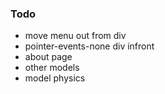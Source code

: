 ### Todo
- move menu out from div
- pointer-events-none div infront
- about page
- other models
- model physics